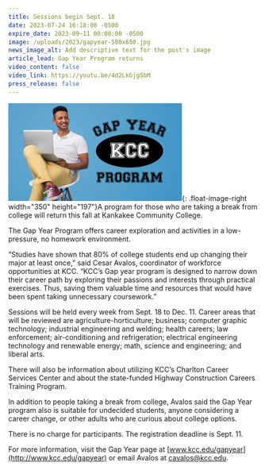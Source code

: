 ```yaml
---
title: Sessions begin Sept. 18
date: 2023-07-24 16:18:00 -0500
expire_date: 2023-09-11 00:00:00 -0500
image: /uploads/2023/gapyear-580x650.jpg
news_image_alt: Add descriptive text for the post's image
article_lead: Gap Year Program returns
video_content: false
video_link: https://youtu.be/4d2LkGjg5bM
press_release: false
---
```

![](/uploads/2023/gapyearbanner-350x197.jpg){: .float-image-right width="350" height="197"}A program for those who are taking a break from college will return this fall at Kankakee Community College.

The Gap Year Program offers career exploration and activities in a low-pressure, no homework environment.

“Studies have shown that 80% of college students end up changing their major at least once,” said Cesar Avalos, coordinator of workforce opportunities at KCC. “KCC’s Gap year program is designed to narrow down their career path by exploring their passions and interests through practical exercises. Thus, saving them valuable time and resources that would have been spent taking unnecessary coursework.”

Sessions will be held every week from Sept. 18 to Dec. 11. Career areas that will be reviewed are agriculture-horticulture; business; computer graphic technology; industrial engineering and welding; health careers; law enforcement; air-conditioning and refrigeration; electrical engineering technology and renewable energy; math, science and engineering; and liberal arts.

There will also be information about utilizing KCC’s Charlton Career Services Center and about the state-funded Highway Construction Careers Training Program.

In addition to people taking a break from college, Avalos said the Gap Year program also is suitable for undecided students, anyone considering a career change, or other adults who are curious about college options.

There is no charge for participants. The registration deadline is Sept. 11.

For more information, visit the Gap Year page at [www.kcc.edu/gapyear](http://www.kcc.edu/gapyear) or email Avalos at [cavalos@kcc.edu](mailto:cavalos@kcc.edu).